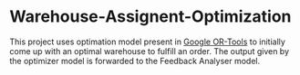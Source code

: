 # Warehouse-Assignent-Optimization
This project uses optimation model present in [Google OR-Tools](https://github.com/google/or-tools) to initially come up with an optimal warehouse to fulfill an order. The output given by the optimizer model is forwarded to the Feedback Analyser model.
